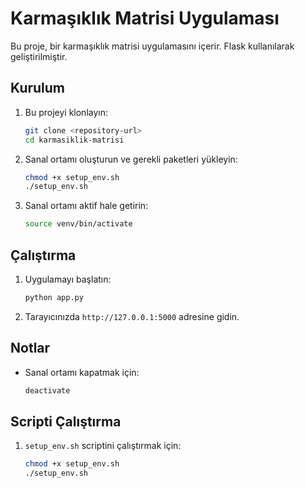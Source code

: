 # Karmaşıklık Matrisi Uygulaması

Bu proje, bir karmaşıklık matrisi uygulamasını içerir. Flask kullanılarak geliştirilmiştir.

## Kurulum

1. Bu projeyi klonlayın:
    ```bash
    git clone <repository-url>
    cd karmasiklik-matrisi
    ```

2. Sanal ortamı oluşturun ve gerekli paketleri yükleyin:
    ```bash
    chmod +x setup_env.sh
    ./setup_env.sh
    ```

3. Sanal ortamı aktif hale getirin:
    ```bash
    source venv/bin/activate
    ```

## Çalıştırma

1. Uygulamayı başlatın:
    ```bash
    python app.py
    ```

2. Tarayıcınızda `http://127.0.0.1:5000` adresine gidin.

## Notlar

- Sanal ortamı kapatmak için:
    ```bash
    deactivate
    ```

## Scripti Çalıştırma

1. `setup_env.sh` scriptini çalıştırmak için:
    ```bash
    chmod +x setup_env.sh
    ./setup_env.sh
    ```
